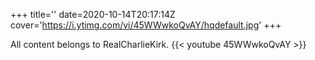 +++
title=''
date=2020-10-14T20:17:14Z
cover='https://i.ytimg.com/vi/45WWwkoQvAY/hqdefault.jpg'
+++

All content belongs to RealCharlieKirk.
{{< youtube 45WWwkoQvAY >}}
